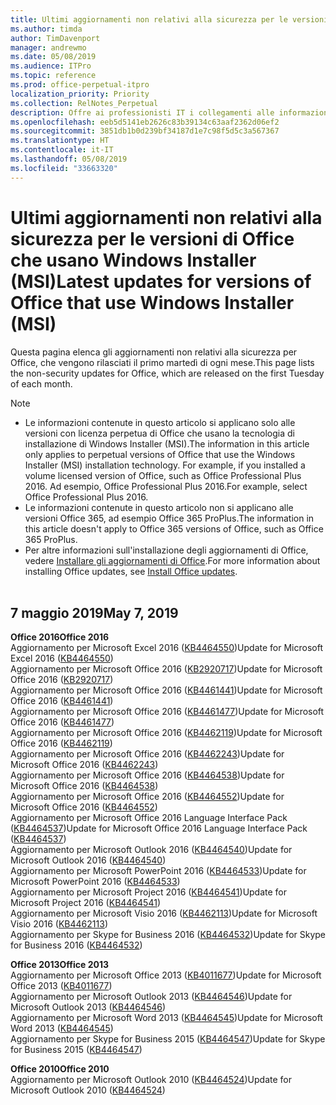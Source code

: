```yaml
---
title: Ultimi aggiornamenti non relativi alla sicurezza per le versioni di Office che usano Windows Installer (MSI)
ms.author: timda
author: TimDavenport
manager: andrewmo
ms.date: 05/08/2019
ms.audience: ITPro
ms.topic: reference
ms.prod: office-perpetual-itpro
localization_priority: Priority
ms.collection: RelNotes_Perpetual
description: Offre ai professionisti IT i collegamenti alle informazioni sugli aggiornamenti più recenti non relativi alla sicurezza delle versioni con licenza perpetua di Office 2016, Office 2013 e Office 2010
ms.openlocfilehash: eeb5d5141eb2626c83b39134c63aaf2362d06ef2
ms.sourcegitcommit: 3851db1b0d239bf34187d1e7c98f5d5c3a567367
ms.translationtype: HT
ms.contentlocale: it-IT
ms.lasthandoff: 05/08/2019
ms.locfileid: "33663320"
---
```

# <a name="latest-non-security-updates-for-versions-of-office-that-use-windows-installer-msi"></a><span data-ttu-id="952ae-103">Ultimi aggiornamenti non relativi alla sicurezza per le versioni di Office che usano Windows Installer (MSI)</span><span class="sxs-lookup"><span data-stu-id="952ae-103">Latest updates for versions of Office that use Windows Installer (MSI)</span></span>

<span data-ttu-id="952ae-104">Questa pagina elenca gli aggiornamenti non relativi alla sicurezza per Office, che vengono rilasciati il primo martedì di ogni mese.</span><span class="sxs-lookup"><span data-stu-id="952ae-104">This page lists the non-security updates for Office, which are released on the first Tuesday of each month.</span></span>

> [!NOTE]
> - <span data-ttu-id="952ae-105">Le informazioni contenute in questo articolo si applicano solo alle versioni con licenza perpetua di Office che usano la tecnologia di installazione di Windows Installer (MSI).</span><span class="sxs-lookup"><span data-stu-id="952ae-105">The information in this article only applies to perpetual versions of Office that use the Windows Installer (MSI) installation technology. For example, if you installed a volume licensed version of Office, such as Office Professional Plus 2016.</span></span> <span data-ttu-id="952ae-106">Ad esempio, Office Professional Plus 2016.</span><span class="sxs-lookup"><span data-stu-id="952ae-106">For example, select Office Professional Plus 2016.</span></span>
> - <span data-ttu-id="952ae-107">Le informazioni contenute in questo articolo non si applicano alle versioni Office 365, ad esempio Office 365 ProPlus.</span><span class="sxs-lookup"><span data-stu-id="952ae-107">The information in this article doesn't apply to Office 365 versions of Office, such as Office 365 ProPlus.</span></span>
> - <span data-ttu-id="952ae-108">Per altre informazioni sull'installazione degli aggiornamenti di Office, vedere [Installare gli aggiornamenti di Office](https://support.office.com/article/2ab296f3-7f03-43a2-8e50-46de917611c5).</span><span class="sxs-lookup"><span data-stu-id="952ae-108">For more information about installing Office updates, see [Install Office updates](https://support.office.com/article/2ab296f3-7f03-43a2-8e50-46de917611c5).</span></span>
<br/><br/>

## <a name="may-7-2019"></a><span data-ttu-id="952ae-109">7 maggio 2019</span><span class="sxs-lookup"><span data-stu-id="952ae-109">May 7, 2019</span></span>

<span data-ttu-id="952ae-110">**Office 2016**</span><span class="sxs-lookup"><span data-stu-id="952ae-110">**Office 2016**</span></span><br/>
<span data-ttu-id="952ae-111">Aggiornamento per Microsoft Excel 2016 ([KB4464550](https://support.microsoft.com/help/4464550))</span><span class="sxs-lookup"><span data-stu-id="952ae-111">Update for Microsoft Excel 2016 ([KB4464550](https://support.microsoft.com/help/4464550))</span></span><br/>
<span data-ttu-id="952ae-112">Aggiornamento per Microsoft Office 2016 ([KB2920717](https://support.microsoft.com/help/2920717))</span><span class="sxs-lookup"><span data-stu-id="952ae-112">Update for Microsoft Office 2016 ([KB2920717](https://support.microsoft.com/help/2920717))</span></span><br/>
<span data-ttu-id="952ae-113">Aggiornamento per Microsoft Office 2016 ([KB4461441](https://support.microsoft.com/help/4461441))</span><span class="sxs-lookup"><span data-stu-id="952ae-113">Update for Microsoft Office 2016 ([KB4461441](https://support.microsoft.com/help/4461441))</span></span><br/>
<span data-ttu-id="952ae-114">Aggiornamento per Microsoft Office 2016 ([KB4461477](https://support.microsoft.com/help/4461477))</span><span class="sxs-lookup"><span data-stu-id="952ae-114">Update for Microsoft Office 2016 ([KB4461477](https://support.microsoft.com/help/4461477))</span></span><br/>
<span data-ttu-id="952ae-115">Aggiornamento per Microsoft Office 2016 ([KB4462119](https://support.microsoft.com/help/4462119))</span><span class="sxs-lookup"><span data-stu-id="952ae-115">Update for Microsoft Office 2016 ([KB4462119](https://support.microsoft.com/help/4462119))</span></span><br/>
<span data-ttu-id="952ae-116">Aggiornamento per Microsoft Office 2016 ([KB4462243](https://support.microsoft.com/help/4462243))</span><span class="sxs-lookup"><span data-stu-id="952ae-116">Update for Microsoft Office 2016 ([KB4462243](https://support.microsoft.com/help/4462243))</span></span><br/>
<span data-ttu-id="952ae-117">Aggiornamento per Microsoft Office 2016 ([KB4464538](https://support.microsoft.com/help/4464538))</span><span class="sxs-lookup"><span data-stu-id="952ae-117">Update for Microsoft Office 2016 ([KB4464538](https://support.microsoft.com/help/4464538))</span></span><br/>
<span data-ttu-id="952ae-118">Aggiornamento per Microsoft Office 2016 ([KB4464552](https://support.microsoft.com/help/4464552))</span><span class="sxs-lookup"><span data-stu-id="952ae-118">Update for Microsoft Office 2016 ([KB4464552](https://support.microsoft.com/help/4464552))</span></span><br/>
<span data-ttu-id="952ae-119">Aggiornamento per Microsoft Office 2016 Language Interface Pack ([KB4464537](https://support.microsoft.com/help/4464537))</span><span class="sxs-lookup"><span data-stu-id="952ae-119">Update for Microsoft Office 2016 Language Interface Pack ([KB4464537](https://support.microsoft.com/help/4464537))</span></span><br/>
<span data-ttu-id="952ae-120">Aggiornamento per Microsoft Outlook 2016 ([KB4464540](https://support.microsoft.com/help/4464540))</span><span class="sxs-lookup"><span data-stu-id="952ae-120">Update for Microsoft Outlook 2016 ([KB4464540](https://support.microsoft.com/help/4464540))</span></span><br/>
<span data-ttu-id="952ae-121">Aggiornamento per Microsoft PowerPoint 2016 ([KB4464533](https://support.microsoft.com/help/4464533))</span><span class="sxs-lookup"><span data-stu-id="952ae-121">Update for Microsoft PowerPoint 2016 ([KB4464533](https://support.microsoft.com/help/4464533))</span></span><br/>
<span data-ttu-id="952ae-122">Aggiornamento per Microsoft Project 2016 ([KB4464541](https://support.microsoft.com/help/4464541))</span><span class="sxs-lookup"><span data-stu-id="952ae-122">Update for Microsoft Project 2016 ([KB4464541](https://support.microsoft.com/help/4464541))</span></span><br/>
<span data-ttu-id="952ae-123">Aggiornamento per Microsoft Visio 2016 ([KB4462113](https://support.microsoft.com/help/4462113))</span><span class="sxs-lookup"><span data-stu-id="952ae-123">Update for Microsoft Visio 2016 ([KB4462113](https://support.microsoft.com/help/4462113))</span></span><br/>
<span data-ttu-id="952ae-124">Aggiornamento per Skype for Business 2016 ([KB4464532](https://support.microsoft.com/help/4464532))</span><span class="sxs-lookup"><span data-stu-id="952ae-124">Update for Skype for Business 2016 ([KB4464532](https://support.microsoft.com/help/4464532))</span></span><br/>

<span data-ttu-id="952ae-125">**Office 2013**</span><span class="sxs-lookup"><span data-stu-id="952ae-125">**Office 2013**</span></span><br/>
<span data-ttu-id="952ae-126">Aggiornamento per Microsoft Office 2013 ([KB4011677](https://support.microsoft.com/help/4011677))</span><span class="sxs-lookup"><span data-stu-id="952ae-126">Update for Microsoft Office 2013 ([KB4011677](https://support.microsoft.com/help/4011677))</span></span><br/>
<span data-ttu-id="952ae-127">Aggiornamento per Microsoft Outlook 2013 ([KB4464546](https://support.microsoft.com/help/4464546))</span><span class="sxs-lookup"><span data-stu-id="952ae-127">Update for Microsoft Outlook 2013 ([KB4464546](https://support.microsoft.com/help/4464546))</span></span><br/>
<span data-ttu-id="952ae-128">Aggiornamento per Microsoft Word 2013 ([KB4464545](https://support.microsoft.com/help/4464545))</span><span class="sxs-lookup"><span data-stu-id="952ae-128">Update for Microsoft Word 2013 ([KB4464545](https://support.microsoft.com/help/4464545))</span></span><br/>
<span data-ttu-id="952ae-129">Aggiornamento per Skype for Business 2015 ([KB4464547](https://support.microsoft.com/help/4464547))</span><span class="sxs-lookup"><span data-stu-id="952ae-129">Update for Skype for Business 2015 ([KB4464547](https://support.microsoft.com/help/4464547))</span></span><br/>

<span data-ttu-id="952ae-130">**Office 2010**</span><span class="sxs-lookup"><span data-stu-id="952ae-130">**Office 2010**</span></span><br/>
<span data-ttu-id="952ae-131">Aggiornamento per Microsoft Outlook 2010 ([KB4464524](https://support.microsoft.com/help/4464524))</span><span class="sxs-lookup"><span data-stu-id="952ae-131">Update for Microsoft Outlook 2010 ([KB4464524](https://support.microsoft.com/help/4464524))</span></span>